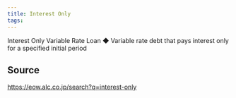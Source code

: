 ```yaml
---
title: Interest Only
tags: 
---
```


Interest Only Variable Rate Loan ◆ Variable rate debt that pays interest only for a specified initial period

## Source
https://eow.alc.co.jp/search?q=interest-only